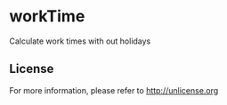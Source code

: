 # workTime
Calculate work times with out holidays

## License
For more information, please refer to <http://unlicense.org>
